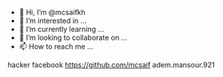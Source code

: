 - 👋 Hi, I’m @mcsaifkh
- 👀 I’m interested in ...
- 🌱 I’m currently learning ...
- 💞️ I’m looking to collaborate on ...
- 📫 How to reach me ...

<!---
mcsaifkh/mcsaifkh is a ✨ special ✨ repository because its `README.md` (this file) appears on your GitHub profile.
You can click the Preview link to take a look at your changes.
--->
hacker facebook
https://github.com/mcsaif
adem.mansour.921

